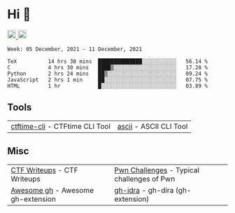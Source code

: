 # Hi 👋
<p align="left"> 
  <a href="http://twitter.com/yu1hpa">
    <img height="20" src="https://img.shields.io/twitter/follow/yu1hpa?label=Twitter&logo=twitter&style=flat" />
  <a href="https://github.com/yu1hpa">
    <img height="20" src="https://img.shields.io/github/followers/yu1hpa?label=follow&logo=github&style=flat" />
  </a>
</p>
  
<!--START_SECTION:waka-->
```text
Week: 05 December, 2021 - 11 December, 2021

TeX          14 hrs 38 mins  ██████████████░░░░░░░░░░░   56.14 % 
C            4 hrs 30 mins   ████▒░░░░░░░░░░░░░░░░░░░░   17.28 % 
Python       2 hrs 24 mins   ██▒░░░░░░░░░░░░░░░░░░░░░░   09.24 % 
JavaScript   2 hrs 1 min     ██░░░░░░░░░░░░░░░░░░░░░░░   07.75 % 
HTML         1 hr            █░░░░░░░░░░░░░░░░░░░░░░░░   03.89 % 
```
<!--END_SECTION:waka-->

## Tools

|                                                                       |                                                         |
|-----------------------------------------------------------------------|---------------------------------------------------------|
|[ctftime-cli](https://github.com/yu1hpa/ctftime-cli) - CTFtime CLI Tool|[ascii](https://github.com/yu1hpa/ascii) - ASCII CLI Tool|

## Misc
|                                                                         |                                                                                      |
|-------------------------------------------------------------------------|--------------------------------------------------------------------------------------|
|[CTF Writeups](https://github.com/yu1hpa/ctf-writeups) - CTF Writeups    |[Pwn Challenges](https://github.com/yu1hpa/pwn-challenges) - Typical challenges of Pwn|
|[Awesome gh](https://github.com/yu1hpa/awesome-gh) - Awesome gh-extension|[gh-idra](https://github.com/yu1hpa/gh-idra) - gh-dira (gh-extension)                 |
